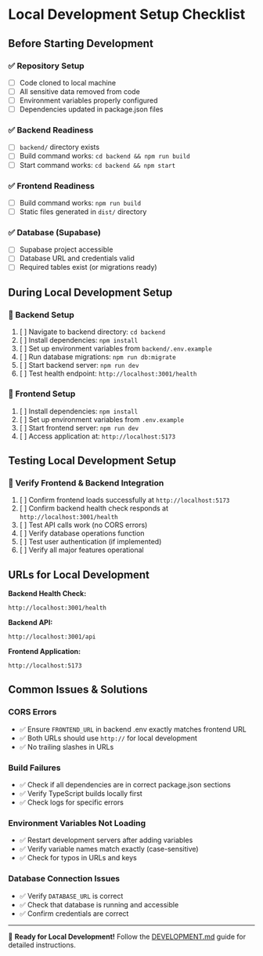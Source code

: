 # Local Development Setup Checklist

## Before Starting Development

### ✅ Repository Setup
- [ ] Code cloned to local machine
- [ ] All sensitive data removed from code
- [ ] Environment variables properly configured
- [ ] Dependencies updated in package.json files

### ✅ Backend Readiness
- [ ] `backend/` directory exists
- [ ] Build command works: `cd backend && npm run build`
- [ ] Start command works: `cd backend && npm start`

### ✅ Frontend Readiness  
- [ ] Build command works: `npm run build`
- [ ] Static files generated in `dist/` directory

### ✅ Database (Supabase)
- [ ] Supabase project accessible
- [ ] Database URL and credentials valid
- [ ] Required tables exist (or migrations ready)

## During Local Development Setup

### 🚀 Backend Setup
1. [ ] Navigate to backend directory: `cd backend`
2. [ ] Install dependencies: `npm install`
3. [ ] Set up environment variables from `backend/.env.example`
4. [ ] Run database migrations: `npm run db:migrate`
5. [ ] Start backend server: `npm run dev`
6. [ ] Test health endpoint: `http://localhost:3001/health`

### 🚀 Frontend Setup
1. [ ] Install dependencies: `npm install`
2. [ ] Set up environment variables from `.env.example`
3. [ ] Start frontend server: `npm run dev`
4. [ ] Access application at: `http://localhost:5173`

## Testing Local Development Setup

### 🔗 Verify Frontend & Backend Integration
1. [ ] Confirm frontend loads successfully at `http://localhost:5173`
2. [ ] Confirm backend health check responds at `http://localhost:3001/health`
3. [ ] Test API calls work (no CORS errors)
4. [ ] Verify database operations function
5. [ ] Test user authentication (if implemented)
6. [ ] Verify all major features operational

## URLs for Local Development

**Backend Health Check:**
```
http://localhost:3001/health
```

**Backend API:**
```
http://localhost:3001/api
```

**Frontend Application:**
```
http://localhost:5173
```

## Common Issues & Solutions

### CORS Errors
- ✅ Ensure `FRONTEND_URL` in backend .env exactly matches frontend URL
- ✅ Both URLs should use `http://` for local development
- ✅ No trailing slashes in URLs

### Build Failures
- ✅ Check if all dependencies are in correct package.json sections
- ✅ Verify TypeScript builds locally first
- ✅ Check logs for specific errors

### Environment Variables Not Loading
- ✅ Restart development servers after adding variables
- ✅ Verify variable names match exactly (case-sensitive)
- ✅ Check for typos in URLs and keys

### Database Connection Issues
- ✅ Verify `DATABASE_URL` is correct
- ✅ Check that database is running and accessible
- ✅ Confirm credentials are correct

---

🎯 **Ready for Local Development!** Follow the [DEVELOPMENT.md](./DEVELOPMENT.md) guide for detailed instructions.